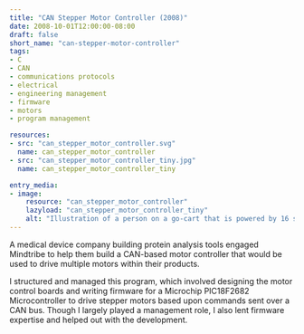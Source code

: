 ```yaml
---
title: "CAN Stepper Motor Controller (2008)"
date: 2008-10-01T12:00:00-08:00
draft: false
short_name: "can-stepper-motor-controller"
tags: 
- C
- CAN
- communications protocols
- electrical
- engineering management
- firmware
- motors
- program management

resources:
- src: "can_stepper_motor_controller.svg"
  name: can_stepper_motor_controller
- src: "can_stepper_motor_controller_tiny.jpg"
  name: can_stepper_motor_controller_tiny

entry_media:
- image:
    resource: "can_stepper_motor_controller"
    lazyload: "can_stepper_motor_controller_tiny"
    alt: "Illustration of a person on a go-cart that is powered by 16 stepper motors."
---
```

A medical device company building protein analysis tools engaged Mindtribe to help them build a
CAN-based motor controller that would be used to drive multiple motors within their products.

I structured and managed this program, which involved designing the motor control boards and writing
firmware for a Microchip PIC18F2682 Microcontroller to drive stepper motors based upon commands sent
over a CAN bus. Though I largely played a management role, I also lent firmware expertise and helped
out with the development.
